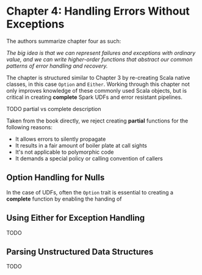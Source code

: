 # Chapter 4: Handling Errors Without Exceptions

The authors summarize chapter four as such:

_The big idea is that we can represent failures and exceptions 
with ordinary value, and we can write higher-order functions that
abstract our common patterns of error handling and recovery._

The chapter is structured similar to Chapter 3 by re-creating
Scala native classes, in this case `Option` and `Either`. Working
through this chapter not only improves knowledge of these commonly
used Scala objects, but is critical in creating **complete** Spark
UDFs and error resistant pipelines.

TODO partial vs complete description

Taken from the book directly, we reject creating **partial** functions
for the following reasons:

- It allows errors to silently propagate
- It results in a fair amount of boiler plate at call sights
- It's not applicable to polymorphic code
- It demands a special policy or calling convention of callers

## Option Handling for Nulls

In the case of UDFs, often the `Option` trait is essential to creating
a **complete** function by enabling the handing of 

## Using Either for Exception Handling

TODO

## Parsing Unstructured Data Structures

TODO